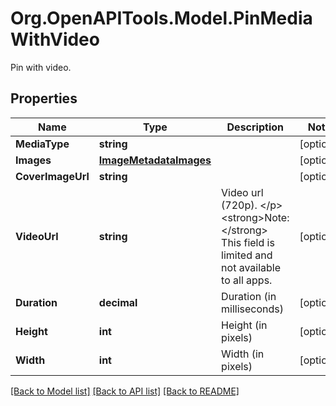 # Org.OpenAPITools.Model.PinMediaWithVideo
Pin with video.

## Properties

Name | Type | Description | Notes
------------ | ------------- | ------------- | -------------
**MediaType** | **string** |  | [optional] 
**Images** | [**ImageMetadataImages**](ImageMetadataImages.md) |  | [optional] 
**CoverImageUrl** | **string** |  | [optional] 
**VideoUrl** | **string** | Video url (720p). &lt;/p&gt;&lt;strong&gt;Note:&lt;/strong&gt; This field is limited and not available to all apps. | [optional] 
**Duration** | **decimal** | Duration (in milliseconds) | [optional] 
**Height** | **int** | Height (in pixels) | [optional] 
**Width** | **int** | Width (in pixels) | [optional] 

[[Back to Model list]](../README.md#documentation-for-models) [[Back to API list]](../README.md#documentation-for-api-endpoints) [[Back to README]](../README.md)

